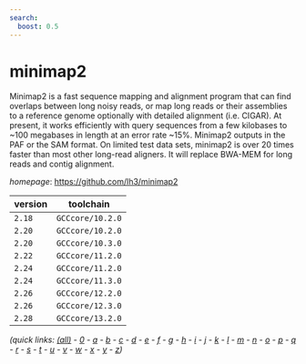 ```yaml
---
search:
  boost: 0.5
---
```

# minimap2

Minimap2 is a fast sequence mapping and alignment program that can find overlaps between long noisy reads, or map long reads or their assemblies to a reference genome optionally with detailed alignment (i.e. CIGAR). At present, it works efficiently with query sequences from a few kilobases to ~100 megabases in length at an error rate ~15%. Minimap2 outputs in the PAF or the SAM format. On limited test data sets, minimap2 is over 20 times faster than most other long-read aligners. It will replace BWA-MEM for long reads and contig alignment.

*homepage*: <https://github.com/lh3/minimap2>

version | toolchain
--------|----------
``2.18`` | ``GCCcore/10.2.0``
``2.20`` | ``GCCcore/10.2.0``
``2.20`` | ``GCCcore/10.3.0``
``2.22`` | ``GCCcore/11.2.0``
``2.24`` | ``GCCcore/11.2.0``
``2.24`` | ``GCCcore/11.3.0``
``2.26`` | ``GCCcore/12.2.0``
``2.26`` | ``GCCcore/12.3.0``
``2.28`` | ``GCCcore/13.2.0``


*(quick links: [(all)](../index.md) - [0](../0/index.md) - [a](../a/index.md) - [b](../b/index.md) - [c](../c/index.md) - [d](../d/index.md) - [e](../e/index.md) - [f](../f/index.md) - [g](../g/index.md) - [h](../h/index.md) - [i](../i/index.md) - [j](../j/index.md) - [k](../k/index.md) - [l](../l/index.md) - [m](../m/index.md) - [n](../n/index.md) - [o](../o/index.md) - [p](../p/index.md) - [q](../q/index.md) - [r](../r/index.md) - [s](../s/index.md) - [t](../t/index.md) - [u](../u/index.md) - [v](../v/index.md) - [w](../w/index.md) - [x](../x/index.md) - [y](../y/index.md) - [z](../z/index.md))*

